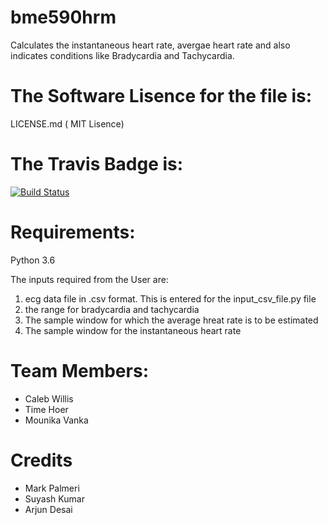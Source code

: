 # bme590hrm 
Calculates the instantaneous heart rate, avergae heart rate and also indicates conditions like Bradycardia and Tachycardia. 


The Software Lisence for the file is:
=========
LICENSE.md ( MIT Lisence)

The Travis Badge is:
=========
[![Build Status](https://travis-ci.org/buonzz/laravel-4-freegeoip.svg?branch=master)](https://travis-ci.org/MounikaVanka/bme590hrm.svg?branch=travis_CI)

Requirements:
============
Python 3.6


The inputs required from the User are:
1. ecg data file in .csv format. This is entered for the input_csv_file.py file
2. the range for bradycardia and tachycardia
3. The sample window for which the average hreat rate is to be estimated
4. The sample window for the instantaneous heart rate

Team Members:
======
+ Caleb Willis
+ Time Hoer 
+ Mounika Vanka


Credits
=======
* Mark Palmeri
* Suyash Kumar
* Arjun Desai


